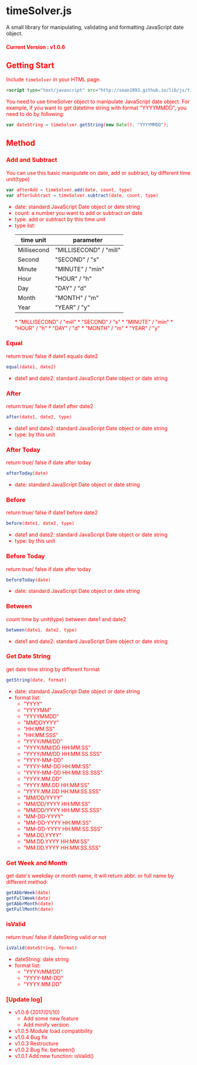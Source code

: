 # timeSolver.js

A small library for manipulating, validating and formatting JavaScript date object.

#### <font color="red"> Current Version : v1.0.6 <font>

## Getting Start

Include <code>timeSolver</code> in your HTML page. 
```html
<script type="text/javascript" src="http://sean1093.github.io/lib/js/timeSolver/1.0.6/timeSolver.min.js"></script>
```

You need to use timeSolver object to manipulate JavaScript date object.
For example, if you want to get datetime string with format "YYYYMMDD", you need to do by following:
```js
var dateString = timeSolver.getString(new Date(), "YYYYMMDD");
```

## Method 

### Add and Subtract
You can use this basic manipulate on date, add or subtract, by different time unit(type)
```js
var afterAdd = timeSolver.add(date, count, type)
var afterSubtract = timeSolver.subtract(date, count, type)
```
* date: standard JavaScript Date object or date string
* count: a number you want to add or subtract on date
* type: add or subtract by this time unit 
* type list:
	<table>
		<thead>
			<tr>
				<th>time unit</th>
				<th>parameter</th>
			</tr>
		</thead>
		<tbody>
			<tr>
				<td>Millisecond</td>
				<td>"MILLISECOND" / "mill"</td>
			</tr>
			<tr>
				<td>Second</td>
				<td>"SECOND" / "s"</td>
			</tr>
			<tr>
				<td>Minute</td>
				<td>"MINUTE" / "min"</td>
			</tr>
			<tr>
				<td>Hour</td>
				<td>"HOUR" / "h"</td>
			</tr>
			<tr>
				<td>Day</td>
				<td>"DAY" / "d"</td>
			</tr>
			<tr>
				<td>Month</td>
				<td>"MONTH" / "m"</td>
			</tr>
			<tr>
				<td>Year</td>
				<td>"YEAR" / "y"</td>
			</tr>
		</tbody>
	</table>
	* "MILLISECOND" / "mill"
	* "SECOND" / "s"
	* "MINUTE" / "min"
	* "HOUR" / "h"
	* "DAY" / "d"
	* "MONTH" / "m"
	* "YEAR" / "y"	
	

### Equal
return true/ false if date1 equals date2 
```js
equal(date1, date2)
```
* date1 and date2: standard JavaScript Date object or date string
	
	
### After
return true/ false if date1 after date2 
```js
after(date1, date2, type)
```
* date1 and date2: standard JavaScript Date object or date string
* type: by this unit 


### After Today
return true/ false if date after today 
```js
afterToday(date)
```
* date: standard JavaScript Date object or date string


### Before
return true/ false if date1 before date2 
```js
before(date1, date2, type)
```
* date1 and date2: standard JavaScript Date object or date string
* type: by this unit 


### Before Today
return true/ false if date after today 
```js
beforeToday(date)
```
* date: standard JavaScript Date object or date string


### Between
count time by unit(type) between date1 and date2 
```js
between(date1, date2, type)
```
* date1 and date2: standard JavaScript Date object or date string		
	

### Get Date String
get date time string by different format 
```js
getString(date, format)
```
* date: standard JavaScript Date object or date string
* format list:
	* "YYYY"
	* "YYYYMM"
	* "YYYYMMDD"
	* "MMDDYYYY"
	* "HH:MM:SS"
	* "HH:MM:SSS"
	* "YYYY/MM/DD"
	* "YYYY/MM/DD HH:MM:SS"
	* "YYYY/MM/DD HH:MM:SS.SSS"
	* "YYYY-MM-DD"
	* "YYYY-MM-DD HH:MM:SS"
	* "YYYY-MM-DD HH:MM:SS.SSS"
	* "YYYY.MM.DD"
	* "YYYY.MM.DD HH:MM:SS"
	* "YYYY.MM.DD HH:MM:SS.SSS"
	* "MM/DD/YYYY"
	* "MM/DD/YYYY HH:MM:SS"
	* "MM/DD/YYYY HH:MM:SS.SSS"
	* "MM-DD-YYYY"
	* "MM-DD-YYYY HH:MM:SS"
	* "MM-DD-YYYY HH:MM:SS.SSS"
	* "MM.DD.YYYY"
	* "MM.DD.YYYY HH:MM:SS"
	* "MM.DD.YYYY HH:MM:SS.SSS"


### Get Week and Month
get date's weekday or month name, it will return abbr. or full name by different method
```js
getAbbrWeek(date)
getFullWeek(date)
getAbbrMonth(date)
getFullMonth(date)
```
	
### isValid
return true/ false if dateString valid or not
```js
isValid(dateString, format)
```
* dateString: date string
* format list:
	* "YYYY/MM/DD"
	* "YYYY-MM-DD"
	* "YYYY.MM.DD"

		
### [Update log]
* v1.0.6 (2017/01/10) 
	+ Add some new feature
	+ Add minify version
* v1.0.5 Module load compatibility
* v1.0.4 Bug fix
* v1.0.3 Restructure
* v1.0.2 Bug fix: between()
* v1.0.1 Add new function: isValid()

